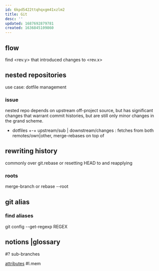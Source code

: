 ```yaml
---
id: 6kpd5422ttqhqxgm41xzlm2
title: Git
desc: ''
updated: 1687692879781
created: 1636845109860
---
```


## flow
find <rev.y> that introduced changes to <rev.x>

## nested repositories
use case: dotfile management
### issue
nested repo depends on upstream off-project source, but has significant changes that warrant commit histories, but are still only minor changes in the grand scheme.

+ dotfiles
+-+ upstream/sub
  | downstream/changes : fetches from both remotes/own|other, merge-rebases on top of


## rewriting history
commonly over git.rebase or resetting HEAD to <revision> and reapplying

### roots
merge-branch or rebase --root

## git alias
### find aliases
git config --get-regexp REGEX

## notions |glossary
#? sub-branches

[attributes](https://devdocs.io/git/gitattributes) #l.mem
